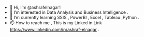 - 👋 Hi, I’m @ashrafelnagar1
- 👀 I’m interested in Data Analysis and Business Intelligence .
- 🌱 I’m currently learning SSIS , PowerBI , Excel , Tableau ,Python .
- 📫 How to reach me , This is my Linked in Link https://www.linkedin.com/in/ashraf-elnagar .

<!---
ashrafelnagar1/ashrafelnagar1 is a ✨ special ✨ repository because its `README.md` (this file) appears on your GitHub profile.
You can click the Preview link to take a look at your changes.
--->
